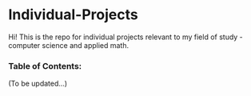 # Individual-Projects
Hi! This is the repo for individual projects relevant to my field of study - computer science and applied math.

### Table of Contents:
(To be updated...)
